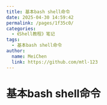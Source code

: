 ```yaml
---
title: 基本bash shell命令
date: 2025-04-30 14:59:42
permalink: /pages/1f35c0/
categories:
  - 《Shell教程》笔记
tags:
  - 基本bash shell命令
author:
  name: MeiChen
  link: https://github.com/mtl-123
---
```

# 基本bash shell命令
